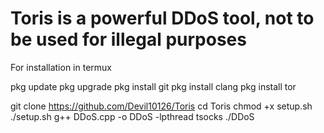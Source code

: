 # Toris is a powerful DDoS tool, not to be used for illegal purposes


For installation in termux

pkg update
pkg upgrade 
pkg install git
pkg install clang 
pkg install tor

git clone https://github.com/Devil10126/Toris
cd Toris
chmod +x setup.sh
./setup.sh
g++ DDoS.cpp -o DDoS -lpthread
tsocks ./DDoS



